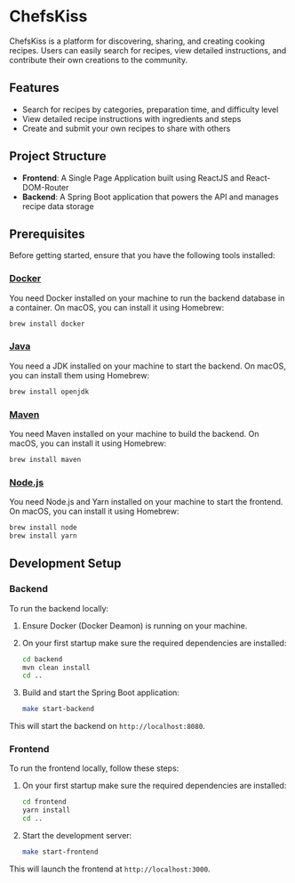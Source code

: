# ChefsKiss

ChefsKiss is a platform for discovering, sharing, and creating cooking recipes. Users can easily search for recipes, view detailed instructions, and contribute their own creations to the community.

## Features

- Search for recipes by categories, preparation time, and difficulty level
- View detailed recipe instructions with ingredients and steps
- Create and submit your own recipes to share with others

## Project Structure

- **Frontend**: A Single Page Application built using ReactJS and React-DOM-Router
- **Backend**: A Spring Boot application that powers the API and manages recipe data storage

## Prerequisites

Before getting started, ensure that you have the following tools installed:

### [**Docker**](https://www.docker.com/get-started)

You need Docker installed on your machine to run the backend database in a container. On macOS, you can install it using Homebrew:

```bash
brew install docker
```

### [**Java**](https://adoptopenjdk.net/)

You need a JDK installed on your machine to start the backend. On macOS, you can install them using Homebrew:

```bash
brew install openjdk
```

### [**Maven**](https://maven.apache.org/)

You need Maven installed on your machine to build the backend. On macOS, you can install it using Homebrew:

```bash
brew install maven
```

### [**Node.js**](https://nodejs.org)

You need Node.js and Yarn installed on your machine to start the frontend. On macOS, you can install it using Homebrew:

```bash
brew install node
brew install yarn
```

## Development Setup

### Backend

To run the backend locally:

1. Ensure Docker (Docker Deamon) is running on your machine.

2. On your first startup make sure the required dependencies are installed:

    ```bash
    cd backend
    mvn clean install
    cd ..
    ```

3. Build and start the Spring Boot application:

    ```bash
    make start-backend
    ```

This will start the backend on `http://localhost:8080`.

### Frontend

To run the frontend locally, follow these steps:

1. On your first startup make sure the required dependencies are installed:

    ```bash
    cd frontend
    yarn install
    cd ..
    ```

2. Start the development server:

    ```bash
    make start-frontend
    ```

This will launch the frontend at `http://localhost:3000`.
